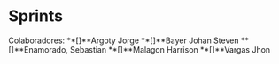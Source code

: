 # Sprints

Colaboradores:
**[]**Argoty Jorge 
**[]**Bayer Johan Steven 
**[]**Enamorado, Sebastian 
**[]**Malagon Harrison 
**[]**Vargas Jhon